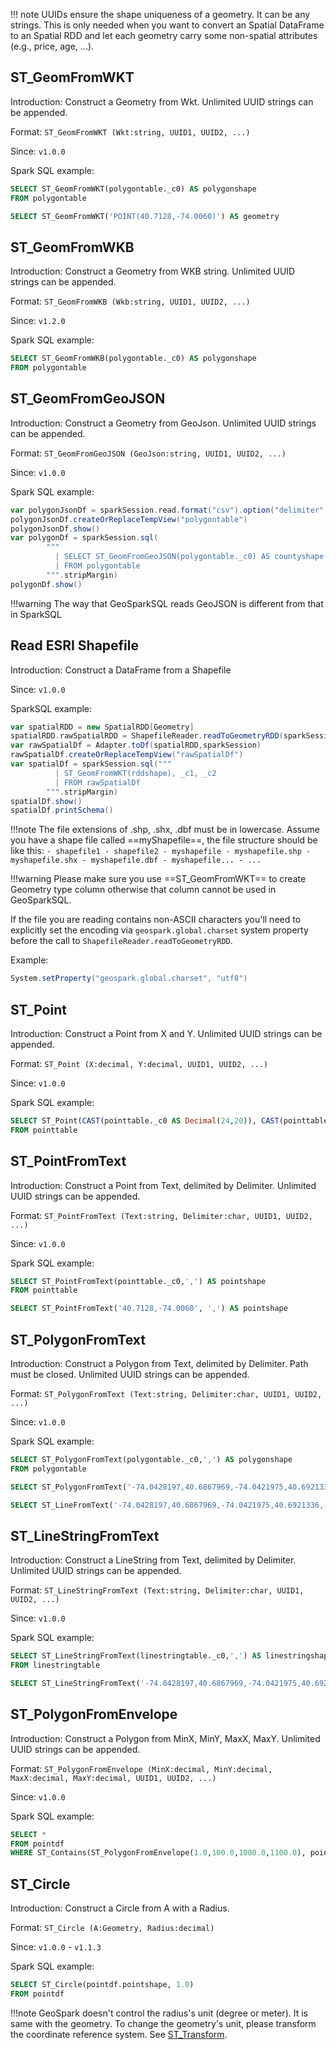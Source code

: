!!! note
	UUIDs ensure the shape uniqueness of a geometry. It can be any strings. This is only needed when you want to convert an Spatial DataFrame to an Spatial RDD and let each geometry carry some non-spatial attributes (e.g., price, age, ...).
## ST_GeomFromWKT

Introduction: Construct a Geometry from Wkt. Unlimited UUID strings can be appended.

Format:
`ST_GeomFromWKT (Wkt:string, UUID1, UUID2, ...)`

Since: `v1.0.0`

Spark SQL example:
```SQL
SELECT ST_GeomFromWKT(polygontable._c0) AS polygonshape
FROM polygontable
```

```SQL
SELECT ST_GeomFromWKT('POINT(40.7128,-74.0060)') AS geometry
```

## ST_GeomFromWKB

Introduction: Construct a Geometry from WKB string. Unlimited UUID strings can be appended.

Format:
`ST_GeomFromWKB (Wkb:string, UUID1, UUID2, ...)`

Since: `v1.2.0`

Spark SQL example:
```SQL
SELECT ST_GeomFromWKB(polygontable._c0) AS polygonshape
FROM polygontable
```

## ST_GeomFromGeoJSON

Introduction: Construct a Geometry from GeoJson. Unlimited UUID strings can be appended.

Format: `ST_GeomFromGeoJSON (GeoJson:string, UUID1, UUID2, ...)`

Since: `v1.0.0`

Spark SQL example:
```Scala
var polygonJsonDf = sparkSession.read.format("csv").option("delimiter","\t").option("header","false").load(geoJsonGeomInputLocation)
polygonJsonDf.createOrReplaceTempView("polygontable")
polygonJsonDf.show()
var polygonDf = sparkSession.sql(
        """
          | SELECT ST_GeomFromGeoJSON(polygontable._c0) AS countyshape
          | FROM polygontable
        """.stripMargin)
polygonDf.show()
```

!!!warning
	The way that GeoSparkSQL reads GeoJSON is different from that in SparkSQL

## Read ESRI Shapefile
Introduction: Construct a DataFrame from a Shapefile

Since: `v1.0.0`

SparkSQL example:

```Scala
var spatialRDD = new SpatialRDD[Geometry]
spatialRDD.rawSpatialRDD = ShapefileReader.readToGeometryRDD(sparkSession.sparkContext, shapefileInputLocation)
var rawSpatialDf = Adapter.toDf(spatialRDD,sparkSession)
rawSpatialDf.createOrReplaceTempView("rawSpatialDf")
var spatialDf = sparkSession.sql("""
          | ST_GeomFromWKT(rddshape), _c1, _c2
          | FROM rawSpatialDf
        """.stripMargin)
spatialDf.show()
spatialDf.printSchema()
```

!!!note
	The file extensions of .shp, .shx, .dbf must be in lowercase. Assume you have a shape file called ==myShapefile==, the file structure should be like this:
	```
	- shapefile1
	- shapefile2
	- myshapefile
		- myshapefile.shp
		- myshapefile.shx
		- myshapefile.dbf
		- myshapefile...
		- ...
	```

!!!warning
	Please make sure you use ==ST_GeomFromWKT== to create Geometry type column otherwise that column cannot be used in GeoSparkSQL.

If the file you are reading contains non-ASCII characters you'll need to explicitly set the encoding
via `geospark.global.charset` system property before the call to `ShapefileReader.readToGeometryRDD`.

Example:

```Scala
System.setProperty("geospark.global.charset", "utf8")
```


## ST_Point

Introduction: Construct a Point from X and Y. Unlimited UUID strings can be appended.

Format: `ST_Point (X:decimal, Y:decimal, UUID1, UUID2, ...)`

Since: `v1.0.0`

Spark SQL example:
```SQL
SELECT ST_Point(CAST(pointtable._c0 AS Decimal(24,20)), CAST(pointtable._c1 AS Decimal(24,20))) AS pointshape
FROM pointtable
```


## ST_PointFromText

Introduction: Construct a Point from Text, delimited by Delimiter. Unlimited UUID strings can be appended.

Format: `ST_PointFromText (Text:string, Delimiter:char, UUID1, UUID2, ...)`

Since: `v1.0.0`

Spark SQL example:
```SQL
SELECT ST_PointFromText(pointtable._c0,',') AS pointshape
FROM pointtable
```

```SQL
SELECT ST_PointFromText('40.7128,-74.0060', ',') AS pointshape
```

## ST_PolygonFromText

Introduction: Construct a Polygon from Text, delimited by Delimiter. Path must be closed. Unlimited UUID strings can be appended.

Format: `ST_PolygonFromText (Text:string, Delimiter:char, UUID1, UUID2, ...)`

Since: `v1.0.0`

Spark SQL example:
```SQL
SELECT ST_PolygonFromText(polygontable._c0,',') AS polygonshape
FROM polygontable
```

```SQL
SELECT ST_PolygonFromText('-74.0428197,40.6867969,-74.0421975,40.6921336,-74.0508020,40.6912794,-74.0428197,40.6867969', ',') AS polygonshape
```

```SQL
SELECT ST_LineFromText('-74.0428197,40.6867969,-74.0421975,40.6921336,-74.0508020,40.6912794,-74.0428197,40.6867969', ',') AS lineshape
```

## ST_LineStringFromText

Introduction: Construct a LineString from Text, delimited by Delimiter. Unlimited UUID strings can be appended.

Format: `ST_LineStringFromText (Text:string, Delimiter:char, UUID1, UUID2, ...)`

Since: `v1.0.0`

Spark SQL example:
```SQL
SELECT ST_LineStringFromText(linestringtable._c0,',') AS linestringshape
FROM linestringtable
```

```SQL
SELECT ST_LineStringFromText('-74.0428197,40.6867969,-74.0421975,40.6921336,-74.0508020,40.6912794', ',') AS linestringshape
```

## ST_PolygonFromEnvelope

Introduction: Construct a Polygon from MinX, MinY, MaxX, MaxY. Unlimited UUID strings can be appended.

Format: `ST_PolygonFromEnvelope (MinX:decimal, MinY:decimal, MaxX:decimal, MaxY:decimal, UUID1, UUID2, ...)`

Since: `v1.0.0`

Spark SQL example:
```SQL
SELECT *
FROM pointdf
WHERE ST_Contains(ST_PolygonFromEnvelope(1.0,100.0,1000.0,1100.0), pointdf.pointshape)
```

## ST_Circle

Introduction: Construct a Circle from A with a Radius.

Format: `ST_Circle (A:Geometry, Radius:decimal)`

Since: `v1.0.0` - `v1.1.3`

Spark SQL example:

```SQL
SELECT ST_Circle(pointdf.pointshape, 1.0)
FROM pointdf
```

!!!note
	GeoSpark doesn't control the radius's unit (degree or meter). It is same with the geometry. To change the geometry's unit, please transform the coordinate reference system. See [ST_Transform](GeoSparkSQL-Function.md#st_transform).
